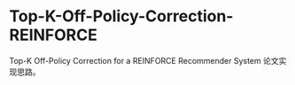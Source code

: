 # Top-K-Off-Policy-Correction-REINFORCE


Top-K Off-Policy Correction for a REINFORCE Recommender System 论文实现思路。
